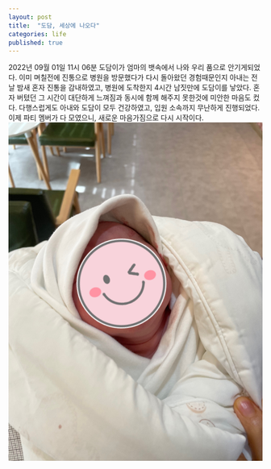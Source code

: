 ```yaml
---
layout: post
title:  "도담, 세상에 나오다"
categories: life
published: true
---
```


  2022년 09월 01일 11시 06분 도담이가 엄마의 뱃속에서 나와 우리 품으로 안기게되었다.
이미 며칠전에 진통으로 병원을 방문했다가 다시 돌아왔던 경험때문인지 아내는 전날 밤새 혼자 진통을 감내하였고,
병원에 도착한지 4시간 남짓만에 도담이를 낳았다. 혼자 버텼던 그 시간이 대단하게 느껴짐과 동시에 함께 해주지 
못한것에 미안한 마음도 컸다.
다행스럽게도 아내와 도담이 모두 건강하였고, 입원 소속까지 무난하게 진행되었다.
이제 파티 멤버가 다 모였으니, 새로운 마음가짐으로 다시 시작이다.
![dodam](/assets/images/20220901_dodam.jpg)
